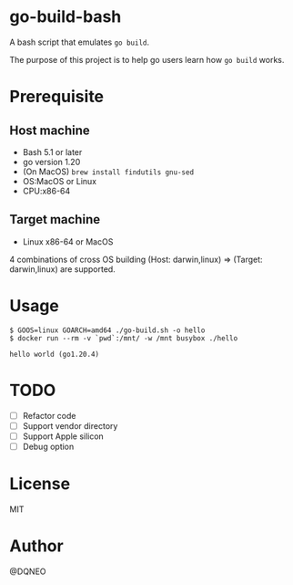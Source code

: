 # go-build-bash

A bash script that emulates `go build`.

The purpose of this project is to help go users learn how `go build` works.

# Prerequisite

## Host machine
* Bash 5.1 or later
* go version 1.20
* (On MacOS) `brew install findutils gnu-sed`
* OS:MacOS or Linux
* CPU:x86-64

## Target machine
* Linux x86-64 or MacOS

4 combinations of cross OS building (Host: darwin,linux) => (Target: darwin,linux) are supported.

# Usage

```
$ GOOS=linux GOARCH=amd64 ./go-build.sh -o hello
$ docker run --rm -v `pwd`:/mnt/ -w /mnt busybox ./hello

hello world (go1.20.4)
```

# TODO
* [ ] Refactor code
* [ ] Support vendor directory
* [ ] Support Apple silicon
* [ ] Debug option

# License
MIT

# Author
@DQNEO
